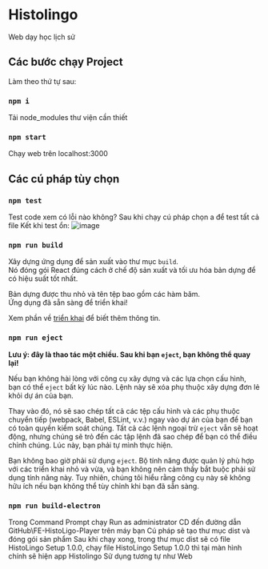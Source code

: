 # Histolingo

Web dạy học lịch sử

## Các bước chạy Project

Làm theo thứ tự sau:

### `npm i`

Tải node_modules thư viện cần thiết

### `npm start`

Chạy web trên localhost:3000

## Các cú pháp tùy chọn

### `npm test`

Test code xem có lỗi nào không?
Sau khi chạy cú pháp chọn a để test tất cả file
Kết khi test ổn:
![image](https://github.com/user-attachments/assets/269271f9-c5b0-4092-8160-e74a98922120)


### `npm run build`

Xây dựng ứng dụng để sản xuất vào thư mục `build`.\
Nó đóng gói React đúng cách ở chế độ sản xuất và tối ưu hóa bản dựng để có hiệu suất tốt nhất.

Bản dựng được thu nhỏ và tên tệp bao gồm các hàm băm.\
Ứng dụng đã sẵn sàng để triển khai!

Xem phần về [triển khai](https://facebook.github.io/create-react-app/docs/deployment) để biết thêm thông tin.

### `npm run eject`

**Lưu ý: đây là thao tác một chiều. Sau khi bạn `eject`, bạn không thể quay lại!**

Nếu bạn không hài lòng với công cụ xây dựng và các lựa chọn cấu hình, bạn có thể `eject` bất kỳ lúc nào. Lệnh này sẽ xóa phụ thuộc xây dựng đơn lẻ khỏi dự án của bạn.

Thay vào đó, nó sẽ sao chép tất cả các tệp cấu hình và các phụ thuộc chuyển tiếp (webpack, Babel, ESLint, v.v.) ngay vào dự án của bạn để bạn có toàn quyền kiểm soát chúng. Tất cả các lệnh ngoại trừ `eject` vẫn sẽ hoạt động, nhưng chúng sẽ trỏ đến các tập lệnh đã sao chép để bạn có thể điều chỉnh chúng. Lúc này, bạn phải tự mình thực hiện.

Bạn không bao giờ phải sử dụng `eject`. Bộ tính năng được quản lý phù hợp với các triển khai nhỏ và vừa, và bạn không nên cảm thấy bắt buộc phải sử dụng tính năng này. Tuy nhiên, chúng tôi hiểu rằng công cụ này sẽ không hữu ích nếu bạn không thể tùy chỉnh khi bạn đã sẵn sàng.

### `npm run build-electron`

Trong Command Prompt chạy Run as administrator
CD đến đường dẫn GitHub\FE-HistoLigo-Player trên máy bạn
Cú pháp sẽ tạo thư mục dist và đóng gói sản phẩm
Sau khi chạy xong, trong thư mục dist sẽ có file HistoLingo Setup 1.0.0, chạy file HistoLingo Setup 1.0.0 thì tại màn hình chính sẽ hiện app Histolingo
Sử dụng tương tự như Web
